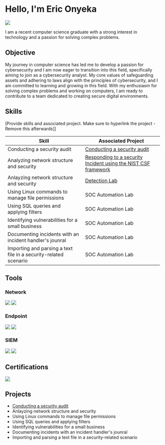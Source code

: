 # Hello, I'm Eric Onyeka
<a href="https://linkedin.com"><img src="https://img.shields.io/badge/-LinkedIn-0072b1?&style=for-the-badge&logo=linkedin&logoColor=white" /></a>


I am a recent computer science graduate with a strong interest in technology and a passion for solving complex problems.

## Objective

My journey in computer science has led me to develop a passion for cybersecurity and I am now eager to transition into this field, specifically aiming to join as a cybersecurity analyst.  My core values of safeguarding assets and adhering to laws align with the principles of cybersecurity, and I am committed to learning and growing in this field. With my enthusiasm for solving complex problems and working on computers, I am ready to contribute to a team dedicated to creating secure digital environments.


## Skills
[Provide skills and associated project. Make sure to hyperlink the project - Remove this afterwards]]

| Skill                                         | Associated Project         |
|-----------------------------------------------|----------------------------|
|      Conducting a security audit     | <a href="https://github.com/ericonyeka2/Conducting-a-security-audit">Conducting a security audit</a>|
| Analyzing network structure and security | <a href="https://github.com/ericonyeka2/Network-Incident-Report---DDoS-Attack-Response/blob/main/README.md">Responding to a security Incident using the NIST CSF framework</a>|
| Anlayzing network structure and security | <a href="https://google.com">Detection Lab</a>|
| Using Linux commands to manage file permissions        | SOC Automation Lab|
| Using SQL queries and applying filters  | SOC Automation Lab|
| Identifying vulnerabilities for a small business| SOC Automation Lab|
| Documenting incidents with an incident handler's jounral| SOC Automation Lab|
| Importing and parsing a text file in a security-related scenario| SOC Automation Lab|

## Tools

### Network
<div>
    <img src="https://img.shields.io/badge/-Wireshark-1679A7?&style=for-the-badge&logo=Wireshark&logoColor=white" />
    <img src="https://img.shields.io/badge/-Suricata-EF3B2D?&style=for-the-badge&logo=Suricata&logoColor=white" />
</div>

### Endpoint
<div>
    <img src="https://img.shields.io/badge/-Microsoft_Defender_for_Endpoint-00A4EF?&style=for-the-badge&logo=Microsoft&logoColor=white" />
    <img src="https://img.shields.io/badge/-Velociraptor-4B275F?&style=for-the-badge&logo=Velociraptor&logoColor=white" />
</div>

### SIEM
<div>
    <img src="https://img.shields.io/badge/-Microsoft_Sentinel-0078D4?&style=for-the-badge&logo=Microsoft&logoColor=white" />
    <img src="https://img.shields.io/badge/-Splunk-000000?&style=for-the-badge&logo=Splunk&logoColor=white" />
</div>

## Certifications

<div>
    <a href="https://coursera.org/share/ff72fefe626421ed291ae095b181bf77" target="_blank">
    <img src="https://img.shields.io/badge/-Google%20Cybersecurity-4285F4?&style=for-the-badge&logo=Google&logoColor=white" />
</a>

</div>

## Projects
- <a href="https://github.com/ericonyeka2/Conducting-a-security-audit">Conducting a security audit</a>
- Anlayzing network structure and security
- Using Linux commands to manage file permissions
- Using SQL queries and applying filters
- Identifying vulnerabilities for a small business
- Documenting incidents with an incident handler's jounral
- Importing and parsing a text file in a security-related scenario
